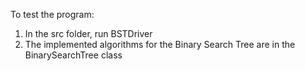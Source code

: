 To test the program:
1. In the src folder, run BSTDriver
2. The implemented algorithms for the Binary Search Tree are in the BinarySearchTree class
